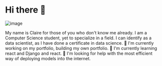 # Hi there 👋

![image](https://github.com/user-attachments/assets/0ce9425a-a78e-4354-a9c0-609f4a690d0d)

My name is Claire for those of you who don't know me already. I am a Computer Science student, yet to specialize in a field. 
I can identify as a data scientist, as I have done a certificate in data science. 
🔭 I'm currently working on my portfolio, building my own portfolio. 
🌱 I'm currently learning react and Django and react. 
🤔 I'm looking for help with the most efficient way of deploying models into the internet. 

<!--
**clairemuthoni/clairemuthoni** is a ✨ _special_ ✨ repository because its `README.md` (this file) appears on your GitHub profile.

Here are some ideas to get you started:

- 🔭 I’m currently working on ...
- 🌱 I’m currently learning ...
- 👯 I’m looking to collaborate on ...
- 🤔 I’m looking for help with ...
- 💬 Ask me about ...
- 📫 How to reach me: ...
- 😄 Pronouns: ...
- ⚡ Fun fact: ...
-->
